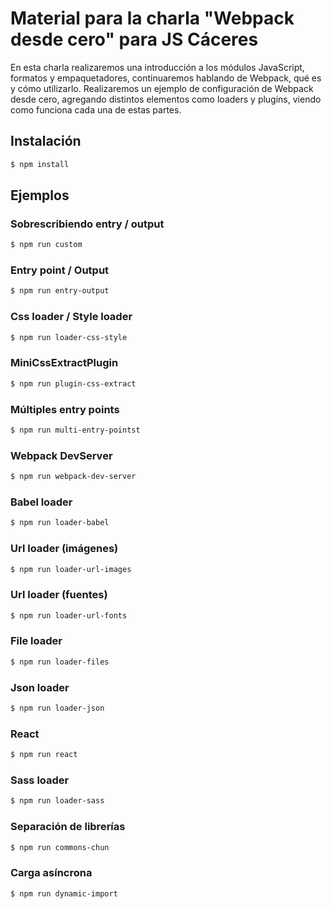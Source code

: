 Material para la charla "Webpack desde cero" para JS Cáceres
===

En esta charla realizaremos una introducción a los módulos JavaScript, formatos y empaquetadores, continuaremos hablando de Webpack, qué es y cómo utilizarlo. Realizaremos un ejemplo de configuración de Webpack desde cero, agregando distintos elementos como loaders y plugins, viendo como funciona cada una de estas partes.

Instalación
----------
``` sh
$ npm install
```

Ejemplos
----------
### Sobrescribiendo entry / output
``` sh
$ npm run custom
```
### Entry point / Output
``` sh
$ npm run entry-output
```
### Css loader / Style loader
``` sh
$ npm run loader-css-style
```
### MiniCssExtractPlugin
``` sh
$ npm run plugin-css-extract
```
### Múltiples entry points
``` sh
$ npm run multi-entry-pointst
```
### Webpack DevServer
``` sh
$ npm run webpack-dev-server
```
### Babel loader
``` sh
$ npm run loader-babel
```
### Url loader (imágenes)
``` sh
$ npm run loader-url-images
```
### Url loader (fuentes)
``` sh
$ npm run loader-url-fonts
```
### File loader
``` sh
$ npm run loader-files
```
### Json loader
``` sh
$ npm run loader-json
```
### React
``` sh
$ npm run react
```
### Sass loader
``` sh
$ npm run loader-sass
```
### Separación de librerías 
``` sh
$ npm run commons-chun
```
### Carga asíncrona 
``` sh
$ npm run dynamic-import
```